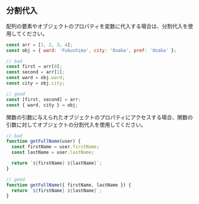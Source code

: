## 分割代入

配列の要素やオブジェクトのプロパティを変数に代入する場合は、分割代入を使用してください。

```js
const arr = [1, 2, 3, 4];
const obj = { ward: 'Fukushima', city: 'Osaka', pref: 'Osaka' };

// bad
const first = arr[0];
const second = arr[1];
const ward = obj.ward;
const city = obj.city;

// good
const [first, second] = arr;
const { ward, city } = obj;
```

関数の引数に与えられたオブジェクトのプロパティにアクセスする場合、関数の引数に対してオブジェクトの分割代入を使用してください。

```js
// bad
function getFullName(user) {
  const firstName = user.firstName;
  const lastName = user.lastName;

  return `${firstName} ${lastName}`;
}

// good
function getFullName({ firstName, lastName }) {
  return `${firstName} ${lastName}`;
}
```
